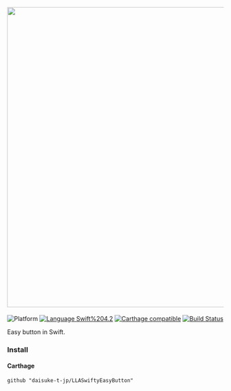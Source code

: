 <img src="https://github.com/daisuke-t-jp/LLASwiftyEasyButton/blob/master/doc/header.png" width="700"></br>
------
![Platform](https://img.shields.io/badge/Platform-iOS%2010.0+-blue.svg)
[![Language Swift%204.2](https://img.shields.io/badge/Language-Swift%204.2-orange.svg)](https://developer.apple.com/swift)
[![Carthage compatible](https://img.shields.io/badge/Carthage-compatible-green.svg)](https://github.com/Carthage/Carthage)
[![Build Status](https://travis-ci.org/daisuke-t-jp/LLASwiftyEasyButton.svg?branch=master)](https://travis-ci.org/daisuke-t-jp/LLASwiftyEasyButton)

Easy button in Swift.

### Install
#### Carthage
`github "daisuke-t-jp/LLASwiftyEasyButton"`

